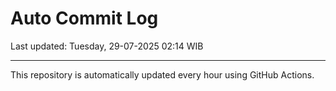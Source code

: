 # Auto Commit Log

Last updated: Tuesday, 29-07-2025 02:14 WIB

---

This repository is automatically updated every hour using GitHub Actions.
